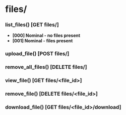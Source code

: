 # files/

### list_files() [GET files/]
- **[000] Nominal - no files present**
- **[001] Nominal - files present**
### upload_file() [POST files/]
### remove_all_files() [DELETE files/]
### view_file() [GET files/<file_id>]
### remove_file() [DELETE files/<file_id>]
### download_file() [GET files/<file_id>/download]